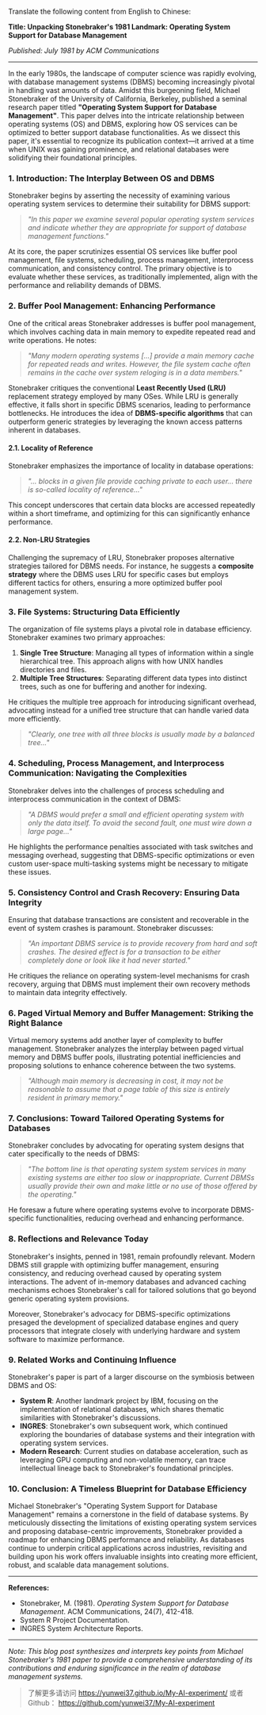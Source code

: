 Translate the following content from English to Chinese:

**Title: Unpacking Stonebraker's 1981 Landmark: Operating System Support for Database Management**

*Published: July 1981 by ACM Communications*

---

In the early 1980s, the landscape of computer science was rapidly evolving, with database management systems (DBMS) becoming increasingly pivotal in handling vast amounts of data. Amidst this burgeoning field, Michael Stonebraker of the University of California, Berkeley, published a seminal research paper titled **"Operating System Support for Database Management"**. This paper delves into the intricate relationship between operating systems (OS) and DBMS, exploring how OS services can be optimized to better support database functionalities. As we dissect this paper, it's essential to recognize its publication context—it arrived at a time when UNIX was gaining prominence, and relational databases were solidifying their foundational principles.

### **1. Introduction: The Interplay Between OS and DBMS**

Stonebraker begins by asserting the necessity of examining various operating system services to determine their suitability for DBMS support:

> *"In this paper we examine several popular operating system services and indicate whether they are appropriate for support of database management functions."*

At its core, the paper scrutinizes essential OS services like buffer pool management, file systems, scheduling, process management, interprocess communication, and consistency control. The primary objective is to evaluate whether these services, as traditionally implemented, align with the performance and reliability demands of DBMS.

### **2. Buffer Pool Management: Enhancing Performance**

One of the critical areas Stonebraker addresses is buffer pool management, which involves caching data in main memory to expedite repeated read and write operations. He notes:

> *"Many modern operating systems [...] provide a main memory cache for repeated reads and writes. However, the file system cache often remains in the cache over system reloging is in a data members."*

Stonebraker critiques the conventional **Least Recently Used (LRU)** replacement strategy employed by many OSes. While LRU is generally effective, it falls short in specific DBMS scenarios, leading to performance bottlenecks. He introduces the idea of **DBMS-specific algorithms** that can outperform generic strategies by leveraging the known access patterns inherent in databases.

#### **2.1. Locality of Reference**

Stonebraker emphasizes the importance of locality in database operations:

> *"... blocks in a given file provide caching private to each user... there is so-called locality of reference..."*

This concept underscores that certain data blocks are accessed repeatedly within a short timeframe, and optimizing for this can significantly enhance performance.

#### **2.2. Non-LRU Strategies**

Challenging the supremacy of LRU, Stonebraker proposes alternative strategies tailored for DBMS needs. For instance, he suggests a **composite strategy** where the DBMS uses LRU for specific cases but employs different tactics for others, ensuring a more optimized buffer pool management system.

### **3. File Systems: Structuring Data Efficiently**

The organization of file systems plays a pivotal role in database efficiency. Stonebraker examines two primary approaches:

1. **Single Tree Structure**: Managing all types of information within a single hierarchical tree. This approach aligns with how UNIX handles directories and files.
2. **Multiple Tree Structures**: Separating different data types into distinct trees, such as one for buffering and another for indexing.

He critiques the multiple tree approach for introducing significant overhead, advocating instead for a unified tree structure that can handle varied data more efficiently.

> *"Clearly, one tree with all three blocks is usually made by a balanced tree..."*

### **4. Scheduling, Process Management, and Interprocess Communication: Navigating the Complexities**

Stonebraker delves into the challenges of process scheduling and interprocess communication in the context of DBMS:

> *"A DBMS would prefer a small and efficient operating system with only the data itself. To avoid the second fault, one must wire down a large page..."*

He highlights the performance penalties associated with task switches and messaging overhead, suggesting that DBMS-specific optimizations or even custom user-space multi-tasking systems might be necessary to mitigate these issues.

### **5. Consistency Control and Crash Recovery: Ensuring Data Integrity**

Ensuring that database transactions are consistent and recoverable in the event of system crashes is paramount. Stonebraker discusses:

> *"An important DBMS service is to provide recovery from hard and soft crashes. The desired effect is for a transaction to be either completely done or look like it had never started."*

He critiques the reliance on operating system-level mechanisms for crash recovery, arguing that DBMS must implement their own recovery methods to maintain data integrity effectively.

### **6. Paged Virtual Memory and Buffer Management: Striking the Right Balance**

Virtual memory systems add another layer of complexity to buffer management. Stonebraker analyzes the interplay between paged virtual memory and DBMS buffer pools, illustrating potential inefficiencies and proposing solutions to enhance coherence between the two systems.

> *"Although main memory is decreasing in cost, it may not be reasonable to assume that a page table of this size is entirely resident in primary memory."*

### **7. Conclusions: Toward Tailored Operating Systems for Databases**

Stonebraker concludes by advocating for operating system designs that cater specifically to the needs of DBMS:

> *"The bottom line is that operating system system services in many existing systems are either too slow or inappropriate. Current DBMSs usually provide their own and make little or no use of those offered by the operating."*

He foresaw a future where operating systems evolve to incorporate DBMS-specific functionalities, reducing overhead and enhancing performance.

### **8. Reflections and Relevance Today**

Stonebraker's insights, penned in 1981, remain profoundly relevant. Modern DBMS still grapple with optimizing buffer management, ensuring consistency, and reducing overhead caused by operating system interactions. The advent of in-memory databases and advanced caching mechanisms echoes Stonebraker's call for tailored solutions that go beyond generic operating system provisions.

Moreover, Stonebraker's advocacy for DBMS-specific optimizations presaged the development of specialized database engines and query processors that integrate closely with underlying hardware and system software to maximize performance.

### **9. Related Works and Continuing Influence**

Stonebraker's paper is part of a larger discourse on the symbiosis between DBMS and OS:

- **System R**: Another landmark project by IBM, focusing on the implementation of relational databases, which shares thematic similarities with Stonebraker's discussions.
- **INGRES**: Stonebraker's own subsequent work, which continued exploring the boundaries of database systems and their integration with operating system services.
- **Modern Research**: Current studies on database acceleration, such as leveraging GPU computing and non-volatile memory, can trace intellectual lineage back to Stonebraker's foundational principles.

### **10. Conclusion: A Timeless Blueprint for Database Efficiency**

Michael Stonebraker's "Operating System Support for Database Management" remains a cornerstone in the field of database systems. By meticulously dissecting the limitations of existing operating system services and proposing database-centric improvements, Stonebraker provided a roadmap for enhancing DBMS performance and reliability. As databases continue to underpin critical applications across industries, revisiting and building upon his work offers invaluable insights into creating more efficient, robust, and scalable data management solutions.

---

**References:**

- Stonebraker, M. (1981). *Operating System Support for Database Management*. ACM Communications, 24(7), 412-418.
- System R Project Documentation.
- INGRES System Architecture Reports.

---

*Note: This blog post synthesizes and interprets key points from Michael Stonebraker's 1981 paper to provide a comprehensive understanding of its contributions and enduring significance in the realm of database management systems.*

> 了解更多请访问 <https://yunwei37.github.io/My-AI-experiment/> 或者 Github： <https://github.com/yunwei37/My-AI-experiment>
